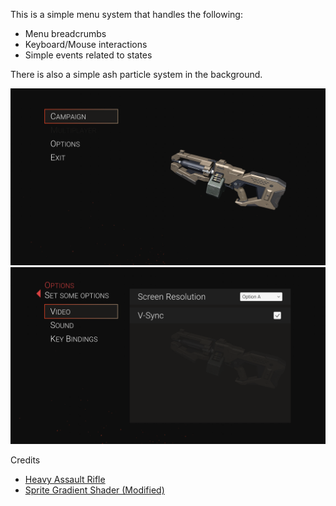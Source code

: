 This is a simple menu system that handles the following:
- Menu breadcrumbs
- Keyboard/Mouse interactions
- Simple events related to states

There is also a simple ash particle system in the background.

![](/Images/Main_Menu.png)
![](/Images/Options.png)

Credits
- [Heavy Assault Rifle](https://sketchfab.com/3d-models/heavy-assault-rifle-8954673ca33a45578f27e4b476b81719)
- [Sprite Gradient Shader (Modified)](https://answers.unity.com/questions/913898/horizontally-gradient-on-image-ui-element.html)
